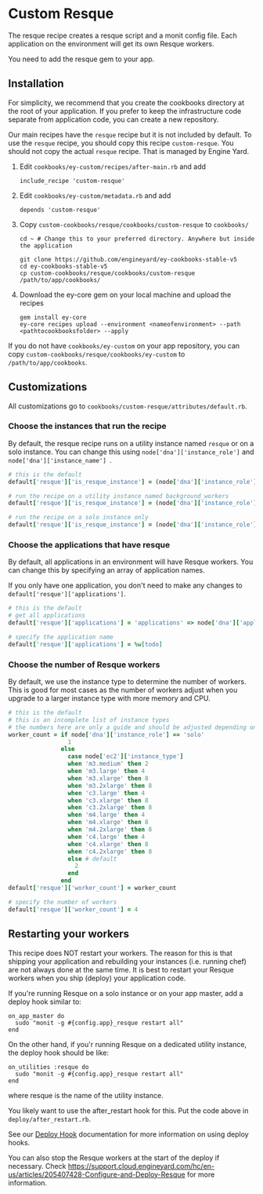 # Custom Resque

The resque recipe creates a resque script and a monit config file. Each application on the environment will get its own Resque workers.

You need to add the resque gem to your app.

## Installation

For simplicity, we recommend that you create the cookbooks directory at the root of your application. If you prefer to keep the infrastructure code separate from application code, you can create a new repository.

Our main recipes have the `resque` recipe but it is not included by default. To use the `resque` recipe, you should copy this recipe `custom-resque`. You should not copy the actual `resque` recipe. That is managed by Engine Yard.

1. Edit `cookbooks/ey-custom/recipes/after-main.rb` and add

      ```
      include_recipe 'custom-resque'
      ```

2. Edit `cookbooks/ey-custom/metadata.rb` and add

      ```
      depends 'custom-resque'
      ```

3. Copy `custom-cookbooks/resque/cookbooks/custom-resque` to `cookbooks/`

      ```
      cd ~ # Change this to your preferred directory. Anywhere but inside the application

      git clone https://github.com/engineyard/ey-cookbooks-stable-v5
      cd ey-cookbooks-stable-v5
      cp custom-cookbooks/resque/cookbooks/custom-resque /path/to/app/cookbooks/
      ```

4. Download the ey-core gem on your local machine and upload the recipes

      ```
      gem install ey-core
      ey-core recipes upload --environment <nameofenvironment> --path <pathtocookbooksfolder> --apply
      ```

If you do not have `cookbooks/ey-custom` on your app repository, you can copy `custom-cookbooks/resque/cookbooks/ey-custom` to `/path/to/app/cookbooks`.

## Customizations

All customizations go to `cookbooks/custom-resque/attributes/default.rb`.

### Choose the instances that run the recipe

By default, the resque recipe runs on a utility instance named `resque` or on a solo instance. You can change this using `node['dna']['instance_role']` and `node['dna']['instance_name'] `.

```ruby
# this is the default
default['resque']['is_resque_instance'] = (node['dna']['instance_role'] == 'solo') || (node['dna']['instance_role'] == 'util' && node['dna']['name'] == 'resque')

# run the recipe on a utility instance named background_workers
default['resque']['is_resque_instance'] = (node['dna']['instance_role'] == 'util' && node['dna']['name'] == 'background_workers')

# run the recipe on a solo instance only
default['resque']['is_resque_instance'] = (node['dna']['instance_role'] == 'solo')
```

### Choose the applications that have resque

By default, all applications in an environment will have Resque workers. You can change this by specifying an array of application names.

If you only have one application, you don't need to make any changes to `default['resque']['applications']`.

```ruby
# this is the default
# get all applications
default['resque']['applications'] = 'applications' => node['dna']['applications'].map{|app_name, data| app_name}

# specify the application name
default['resque']['applications'] = %w[todo]
```

### Choose the number of Resque workers

By default, we use the instance type to determine the number of workers. This is good for most cases as the number of workers adjust when you upgrade to a larger instance type with more memory and CPU.

```ruby
# this is the default
# this is an incomplete list of instance types
# the numbers here are only a guide and should be adjusted depending on your app
worker_count = if node['dna']['instance_role'] == 'solo'
                 1
               else
                 case node['ec2']['instance_type']
                 when 'm3.medium' then 2
                 when 'm3.large' then 4
                 when 'm3.xlarge' then 8
                 when 'm3.2xlarge' then 8
                 when 'c3.large' then 4
                 when 'c3.xlarge' then 8
                 when 'c3.2xlarge' then 8
                 when 'm4.large' then 4
                 when 'm4.xlarge' then 8
                 when 'm4.2xlarge' then 8
                 when 'c4.large' then 4
                 when 'c4.xlarge' then 8
                 when 'c4.2xlarge' then 8
                 else # default
                   2
                 end
               end
default['resque']['worker_count'] = worker_count

# specify the number of workers
default['resque']['worker_count'] = 4
```

## Restarting your workers

This recipe does NOT restart your workers. The reason for this is that shipping your application and rebuilding your instances (i.e. running chef) are not always done at the same time. It is best to restart your Resque workers when you ship (deploy) your application code.

If you're running Resque on a solo instance or on your app master, add a deploy hook similar to:

```
on_app_master do
  sudo "monit -g #{config.app}_resque restart all"
end
```

On the other hand, if you'r running Resque on a dedicated utility instance, the deploy hook should be like:

```
on_utilities :resque do
  sudo "monit -g #{config.app}_resque restart all"
end
```

where resque is the name of the utility instance.

You likely want to use the after_restart hook for this. Put the code above in `deploy/after_restart.rb`.

See our [Deploy Hook](https://engineyard.zendesk.com/entries/21016568-use-deploy-hooks) documentation for more information on using deploy hooks.

You can also stop the Resque workers at the start of the deploy if necessary. Check https://support.cloud.engineyard.com/hc/en-us/articles/205407428-Configure-and-Deploy-Resque for more information.
